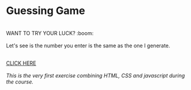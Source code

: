 # Guessing Game
<br>
WANT TO TRY YOUR LUCK? :boom:
<br><br>
Let's see is the number you enter is the same as the one I generate. 
<br><br>

[CLICK HERE]("https://chevtong.github.io/guessing-game/")
<br><br>
<i>This is the very first exercise combining HTML, CSS and javascript during the course. </i>